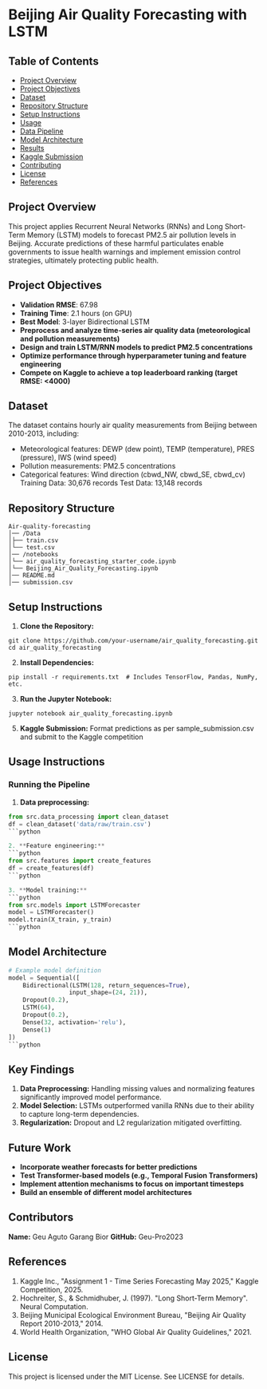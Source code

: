 # **Beijing Air Quality Forecasting with LSTM**

## **Table of Contents**
- [Project Overview](#-project-overview)
- [Project Objectives](#-Project-Objectives)
- [Dataset](#-key-Dataset)
- [Repository Structure](#-repository-structure)
- [Setup Instructions](#-setup-instructions)
- [Usage](#-usage)
- [Data Pipeline](#-data-pipeline)
- [Model Architecture](#-model-architecture)
- [Results](#-results)
- [Kaggle Submission](#-kaggle-submission)
- [Contributing](#-contributing)
- [License](#-license)
- [References](#-references)

## **Project Overview**
This project applies Recurrent Neural Networks (RNNs) and Long Short-Term Memory (LSTM) models to forecast PM2.5 air pollution levels in Beijing. Accurate predictions of these harmful particulates enable governments to issue health warnings and implement emission control strategies, ultimately protecting public health.

## **Project Objectives**
- **Validation RMSE**: 67.98 
- **Training Time**: 2.1 hours (on GPU)
- **Best Model**: 3-layer Bidirectional LSTM
- **Preprocess and analyze time-series air quality data (meteorological and pollution measurements)**
- **Design and train LSTM/RNN models to predict PM2.5 concentrations**
- **Optimize performance through hyperparameter tuning and feature engineering**
- **Compete on Kaggle to achieve a top leaderboard ranking (target RMSE: <4000)**

## **Dataset**
The dataset contains hourly air quality measurements from Beijing between 2010-2013, including:
- Meteorological features: DEWP (dew point), TEMP (temperature), PRES (pressure), IWS (wind speed)
- Pollution measurements: PM2.5 concentrations
- Categorical features: Wind direction (cbwd_NW, cbwd_SE, cbwd_cv)
Training Data: 30,676 records
Test Data: 13,148 records

## **Repository Structure**
```
Air-quality-forecasting
│── /Data
│├── train.csv
│└── test.csv
│── /notebooks
│└── air_quality_forecasting_starter_code.ipynb
│└── Beijing_Air_Quality_Forecasting.ipynb
│── README.md
│── submission.csv

```
## **Setup Instructions**
1. **Clone the Repository:**
```
git clone https://github.com/your-username/air_quality_forecasting.git
cd air_quality_forecasting
```
2. **Install Dependencies:**
```
pip install -r requirements.txt  # Includes TensorFlow, Pandas, NumPy, etc.
```
3. **Run the Jupyter Notebook:**
```
jupyter notebook air_quality_forecasting.ipynb
```
5. **Kaggle Submission:**
Format predictions as per sample_submission.csv and submit to the Kaggle competition

## **Usage Instructions**
### **Running the Pipeline**
1. **Data preprocessing:**
```python
from src.data_processing import clean_dataset
df = clean_dataset('data/raw/train.csv')
```python

2. **Feature engineering:**
```python
from src.features import create_features
df = create_features(df)
```python

3. **Model training:**
```python
from src.models import LSTMForecaster
model = LSTMForecaster()
model.train(X_train, y_train)
```python
```

## **Model Architecture**
```python
# Example model definition
model = Sequential([
    Bidirectional(LSTM(128, return_sequences=True), 
                 input_shape=(24, 21)),
    Dropout(0.2),
    LSTM(64),
    Dropout(0.2),
    Dense(32, activation='relu'),
    Dense(1)
])
```python
```

## **Key Findings**
1. **Data Preprocessing:** Handling missing values and normalizing features significantly improved model performance.
2. **Model Selection:** LSTMs outperformed vanilla RNNs due to their ability to capture long-term dependencies.
3. **Regularization:** Dropout and L2 regularization mitigated overfitting.

## **Future Work**
- **Incorporate weather forecasts for better predictions**
- **Test Transformer-based models (e.g., Temporal Fusion Transformers)**
- **Implement attention mechanisms to focus on important timesteps**
- **Build an ensemble of different model architectures**
  
## **Contributors**
**Name:** Geu Aguto Garang Bior **GitHub:** Geu-Pro2023

## **References**
1. Kaggle Inc., "Assignment 1 - Time Series Forecasting May 2025," Kaggle Competition, 2025.
2. Hochreiter, S., & Schmidhuber, J. (1997). "Long Short-Term Memory". Neural Computation.
3. Beijing Municipal Ecological Environment Bureau, "Beijing Air Quality Report 2010-2013," 2014.
4. World Health Organization, "WHO Global Air Quality Guidelines," 2021.

## **License**
This project is licensed under the MIT License. See LICENSE for details.
